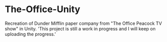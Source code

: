 # The-Office-Unity
Recreation of Dunder Mifflin paper company from "The Office Peacock TV show" in Unity. 'This project is still a work in progress and I will keep on uploading the progress.'
